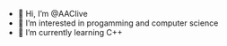 - 👋 Hi, I’m @AAClive
- 👀 I’m interested in progamming and computer science
- 🌱 I’m currently learning C++
